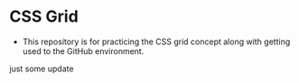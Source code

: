 # CSS Grid 
* This repository is for practicing the CSS grid concept along with getting used to the GitHub environment.

just some update
